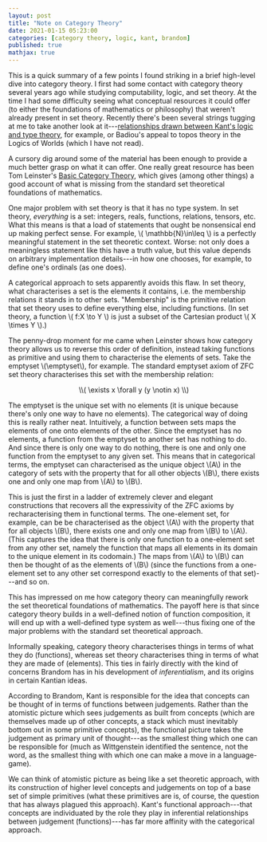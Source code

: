 ```yaml
---
layout: post
title: "Note on Category Theory"
date: 2021-01-15 05:23:00
categories: [category theory, logic, kant, brandom]
published: true
mathjax: true
---
```


This is a quick summary of a few points I found striking in a brief high-level dive into category theory. I first had some contact with category theory several years ago while studying computability, logic, and set theory. At the time I had some difficulty seeing what conceptual resources it could offer (to either the foundations of mathematics or philosophy) that weren't already present in set theory. Recently there's been several strings tugging at me to take another look at it---[relationships drawn between Kant's logic and type theory]({{site.baseurl}}/assets/pdf/lof-synthetic-a-priori.pdf), for example, or Badiou's appeal to topos theory in the Logics of Worlds (which I have not read).

<!--more-->

A cursory dig around some of the material has been enough to provide a much better grasp on what it can offer. One really great resource has been Tom Leinster's [Basic Category Theory](https://arxiv.org/pdf/1612.09375.pdf), which gives (among other things) a good account of what is missing from the standard set theoretical foundations of mathematics.

One major problem with set theory is that it has no type system. In set theory, _everything_ is a set: integers, reals, functions, relations, tensors, etc. What this means is that a load of statements that ought be nonsensical end up making perfect sense. For example, \\( \mathbb{N}\in\leq \\) is a perfectly meaningful statement in the set theoretic context. Worse: not only does a meaningless statement like this have a truth value, but this value depends on arbitrary implementation details---in how one chooses, for example, to define one's ordinals (as one does).

A categorical approach to sets apparently avoids this flaw. In set theory, what characterises a set is the elements it contains, i.e. the membership relations it stands in to other sets. "Membership" is the primitive relation that set theory uses to define everything else, including functions. (In set theory, a function \\( f:X \to Y \\) is just a subset of the Cartesian product \\( X \times Y \\).)

The penny-drop moment for me came when Leinster shows how category theory allows us to reverse this order of definition, instead taking functions as primitive and using them to characterise the elements of sets. Take the emptyset \\(\emptyset\\), for example. The standard emptyset axiom of ZFC set theory characterises this set with the membership relation:

<p align="center" markdown="1"> \\( \exists x \forall y (y \notin x) \\)</p>

The emptyset is the unique set with no elements (it is unique because there's only one way to have no elements). The categorical way of doing this is really rather neat. Intuitively, a function between sets maps the elements of one onto elements of the other. Since the emptyset has no elements, a function from the emptyset to another set has nothing to do. And since there is only one way to do nothing, there is one and only one function from the emptyset to any given set. This means that in categorical terms, the emptyset can characterised as the unique object \\(A\\) in the category of sets with the property that for all other objects \\(B\\), there exists one and only one map from \\(A\\) to \\(B\\).

This is just the first in a ladder of extremely clever and elegant constructions that recovers all the expressivity of the ZFC axioms by recharacterising them in functional terms. The one-element set, for example, can be be characterised as the object \\(A\\) with the property that for all objects \\(B\\), there exists one and only one map from \\(B\\) to \\(A\\). (This captures the idea that there is only one function to a one-element set from any other set, namely the function that maps all elements in its domain to the unique element in its codomain.) The maps from \\(A\\) to \\(B\\) can then be thought of as the elements of \\(B\\) (since the functions from a one-element set to any other set correspond exactly to the elements of that set)---and so on.

This has impressed on me how category theory can meaningfully rework the set theoretical foundations of mathematics. The payoff here is that since category theory builds in a well-defined notion of function composition, it will end up with a well-defined type system as well---thus fixing one of the major problems with the standard set theoretical approach.

Informally speaking, category theory characterises things in terms of what they do (functions), whereas set theory characterises thing in terms of what they are made of (elements). This ties in fairly directly with the kind of concerns Brandom has in his development of _inferentialism_, and its origins in certain Kantian ideas.

According to Brandom, Kant is responsible for the idea that concepts can be thought of in terms of functions between judgements. Rather than the atomistic picture which sees judgements as built from concepts (which are themselves made up of other concepts, a stack which must inevitably bottom out in some primitive concepts), the functional picture takes the judgement as primary unit of thought---as the smallest thing which one can be responsible for (much as Wittgenstein identified the sentence, not the word, as the smallest thing with which one can make a move in a language-game).

We can think of atomistic picture as being like a set theoretic approach, with its construction of higher level concepts and judgements on top of a base set of simple primitives (what these primitives are is, of course, the question that has always plagued this approach). Kant's functional approach---that concepts are individuated by the role they play in inferential relationships between judgement (functions)---has far more affinity with the categorical approach.
